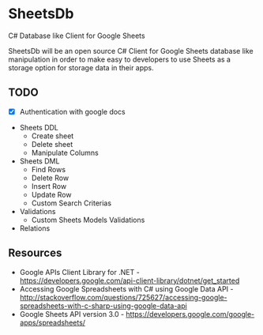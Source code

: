 SheetsDb
========

C# Database like Client for Google Sheets

SheetsDb will be an open source C# Client for Google Sheets database like manipulation in order to make easy to developers to use Sheets as a storage option for storage data in their apps.

## TODO

- [x] Authentication with google docs
- Sheets DDL
  - Create sheet
  - Delete sheet
  - Manipulate Columns
- Sheets DML
  - Find Rows
  - Delete Row
  - Insert Row
  - Update Row
  - Custom Search Criterias
- Validations
  - Custom Sheets Models Validations
- Relations

## Resources

* Google APIs Client Library for .NET - https://developers.google.com/api-client-library/dotnet/get_started
* Accessing Google Spreadsheets with C# using Google Data API - http://stackoverflow.com/questions/725627/accessing-google-spreadsheets-with-c-sharp-using-google-data-api
* Google Sheets API version 3.0 - https://developers.google.com/google-apps/spreadsheets/
